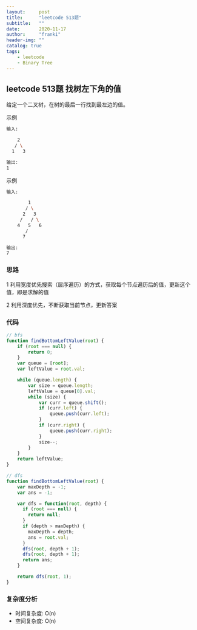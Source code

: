 ```yaml
---
layout:     post
title:      "leetcode 513题"
subtitle:   ""
date:       2020-11-17
author:     "franki"
header-img: ""
catalog: true
tags:
    - leetcode
    - Binary Tree
---
```


## leetcode 513题 找树左下角的值

给定一个二叉树，在树的最后一行找到最左边的值。

示例

```bash
输入:

    2
   / \
  1   3

输出:
1
```

示例

```bash
输入:

        1
       / \
      2   3
     /   / \
    4   5   6
       /
      7

输出:
7
```

### 思路

1 利用宽度优先搜索（层序遍历）的方式，获取每个节点遍历后的值，更新这个值，即是求解的值

2 利用深度优先，不断获取当前节点，更新答案

### 代码

```js
// bfs
function findBottomLeftValue(root) {
    if (root === null) {
        return 0;
    }
    var queue = [root];
    var leftValue = root.val;

    while (queue.length) {
        var size = queue.length;
        leftValue = queue[0].val;
        while (size) {
            var curr = queue.shift();
            if (curr.left) {
                queue.push(curr.left);
            }
            if (curr.right) {
                queue.push(curr.right);
            }
            size--;
        }
    }
    return leftValue;
}

// dfs
function findBottomLeftValue(root) {
    var maxDepth = -1;
    var ans = -1;

    var dfs = function(root, depth) {
      if (root === null) {
        return null;
      }
      if (depth > maxDepth) {
        maxDepth = depth;
        ans = root.val;
      }
      dfs(root, depth + 1);
      dfs(root, depth + 1);
      return ans;
    }

    return dfs(root, 1);
}
```

### 复杂度分析

- 时间复杂度: O(n)
- 空间复杂度: O(n)

